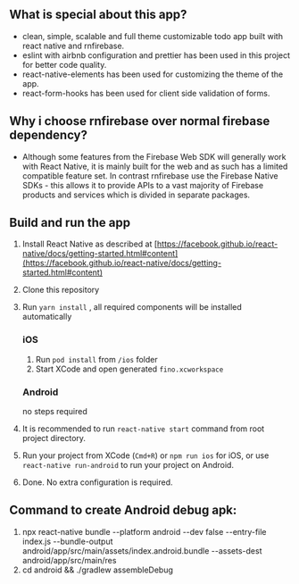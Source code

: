 ## What is special about this app?

- clean, simple, scalable and full theme customizable todo app built with react native and rnfirebase.
- eslint with airbnb configuration and prettier has been used in this project for better code quality.
- react-native-elements has been used for customizing the theme of the app.
- react-form-hooks has been used for client side validation of forms.

## Why i choose rnfirebase over normal firebase dependency?

- Although some features from the Firebase Web SDK will generally work with React Native, it is mainly built for the web and as such has a limited compatible feature set. In contrast rnfirebase use the Firebase Native SDKs - this allows it to provide APIs to a vast majority of Firebase products and services which is divided in separate packages.

## Build and run the app

1. Install React Native as described at [https://facebook.github.io/react-native/docs/getting-started.html#content](https://facebook.github.io/react-native/docs/getting-started.html#content)
2. Clone this repository
3. Run `yarn install` , all required components will be installed automatically

   ### iOS

   1. Run `pod install` from `/ios` folder
   2. Start XCode and open generated `fino.xcworkspace`

   ### Android

   no steps required

4. It is recommended to run `react-native start` command from root project directory.
5. Run your project from XCode (`Cmd+R`) or `npm run ios` for iOS, or use `react-native run-android` to run your project on Android.
6. Done. No extra configuration is required.

## Command to create Android debug apk:

1.  npx react-native bundle --platform android --dev false --entry-file index.js --bundle-output android/app/src/main/assets/index.android.bundle --assets-dest android/app/src/main/res
2.  cd android && ./gradlew assembleDebug
